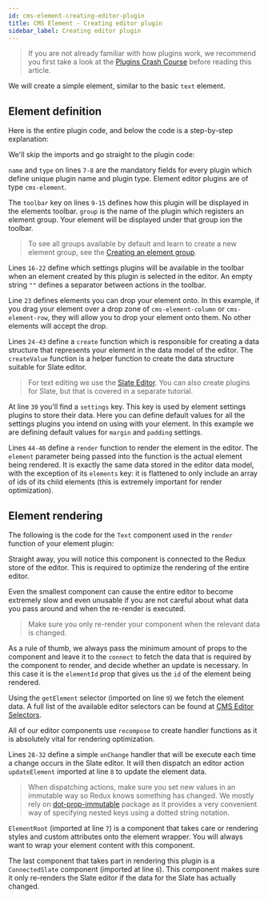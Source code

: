 ```yaml
---
id: cms-element-creating-editor-plugin
title: CMS Element - Creating editor plugin
sidebar_label: Creating editor plugin
---
```


> If you are not already familiar with how plugins work, we recommend
you first take a look at the [Plugins Crash Course](/docs/developer-tutorials/plugins-crash-course) before reading this article.

We will create a simple element, similar to the basic `text` element.

## Element definition
Here is the entire plugin code, and below the code is a step-by-step explanation:

<script src="https://gist.github.com/Pavel910/41b90269c7f1e1a34f6dba04a0618497.js?file=editor.js"></script>

We'll skip the imports and go straight to the plugin code:

`name` and `type` on lines `7-8` are the mandatory fields for every plugin
which define unique plugin name and plugin type. Element editor plugins are of type `cms-element`.

The `toolbar` key on lines `9-15` defines how this plugin will be displayed in the elements toolbar.
`group` is the name of the plugin which registers an element group.
Your element will be displayed under that group ion the toolbar.

> To see all groups available by default and learn to create a new element group,
see the [Creating an element group](/docs/developer-tutorials/cms-element-creating-element-group).

Lines `16-22` define which settings plugins will be available in the toolbar when
an element created by this plugin is selected in the editor. An empty string `""`
defines a separator between actions in the toolbar.

Line `23` defines elements you can drop your element onto. In this example,
if you drag your element over a drop zone of `cms-element-column` or `cms-element-row`,
they will allow you to drop your element onto them. No other elements will accept the drop.

Lines `24-43` define a `create` function which is responsible for creating a data structure
that represents your element in the data model of the editor. The `createValue` function
is a helper function to create the data structure suitable for Slate editor.

> For text editing we use the [Slate Editor](https://github.com/ianstormtaylor/slate).
You can also create plugins for Slate, but that is covered in a separate tutorial.

At line `30` you'll find a `settings` key. This key is used by element settings
plugins to store their data. Here you can define default values for all
the settings plugins you intend on using with your element. In this example
we are defining default values for `margin` and `padding` settings.

Lines `44-46` define a `render` function to render the element in the editor.
The `element` parameter being passed into the function is the actual element
being rendered. It is exactly the same data stored in the editor data model,
with the exception of its `elements` key: it is flattened to only include
an array of ids of its child elements (this is extremely important for render optimization).

## Element rendering
The following is the code for the `Text` component used in the `render` function
of your element plugin:
<script src="https://gist.github.com/Pavel910/41b90269c7f1e1a34f6dba04a0618497.js?file=Text.editor.js"></script>

Straight away, you will notice this component is connected to the Redux store
of the editor. This is required to optimize the rendering of the entire editor.

Even the smallest component can cause the entire editor to become extremely slow
and even unusable if you are not careful about what data you pass around and when
the re-render is executed.

> Make sure you only re-render your component when the relevant data is changed.

As a rule of thumb, we always pass the minimum amount of props to the component
and leave it to the `connect` to fetch the data that is required by the component to render,
and decide whether an update is necessary. In this case it is the `elementId` prop
that gives us the `id` of the element being rendered.

Using the `getElement` selector (imported on line `9`) we fetch the element data.
A full list of the available editor selectors can be found at [CMS Editor Selectors](https://github.com/Webiny/webiny-js/blob/master/packages/webiny-app-cms/src/editor/selectors/index.js).

All of our editor components use `recompose` to create handler functions
as it is absolutely vital for rendering optimization.

Lines `28-32` define a simple `onChange` handler that will be execute each time
a change occurs in the Slate editor. It will then dispatch an editor action
`updateElement` imported at line `8` to update the element data.

> When dispatching actions, make sure you set new values in an immutable way so Redux knows something has changed.
We mostly rely on [dot-prop-immutable](https://www.npmjs.com/package/dot-prop-immutable) package as it provides
a very convenient way of specifying nested keys using a dotted string notation.

`ElementRoot` (imported at line `7`) is a component that takes care or rendering
styles and custom attributes onto the element wrapper. You will always want to wrap
your element content with this component.

The last component that takes part in rendering this plugin is a `ConnectedSlate`
component (imported at line `6`). This component makes sure it only re-renders
the Slate editor if the data for the Slate has actually changed.